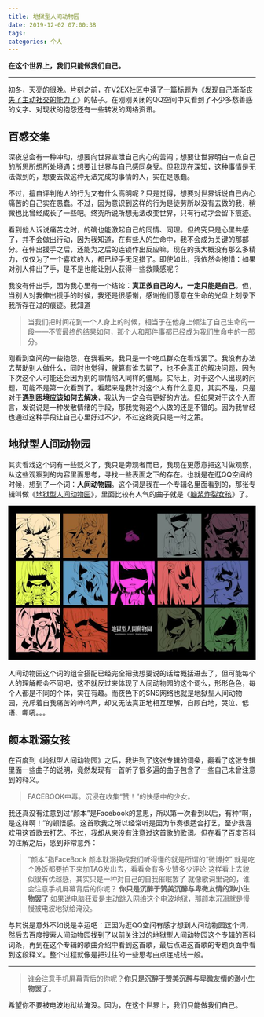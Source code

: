 ```yaml
---
title: 地狱型人间动物园
date: 2019-12-02 07:00:38
tags:
categories: 个人
---
```


**在这个世界上，我们只能做我们自己。**

<!-- more -->

---

初冬，天亮的很晚。片刻之前，在V2EX社区中读了一篇标题为《[发现自己渐渐丧失了主动社交的能力了](https://www.v2ex.com/t/624901#reply1)》的帖子。在刚刚关闭的QQ空间中又看到了不少多愁善感的文字、对现状的抱怨还有一些转发的网络资讯。

## 百感交集

深夜总会有一种冲动，想要向世界宣泄自己内心的苦闷；想要让世界明白一点自己的所思所想所处境遇；想要让世界与自己感同身受。但我现在深知，这种事情是无法做到的，想要去做这种无法完成的事情的人，实在是愚蠢。

不过，擅自评判他人的行为又有什么高明呢？只是觉得，想要对世界诉说自己内心痛苦的自己实在愚蠢。不过，因为意识到这样的行为是徒劳所以没有去做的我，稍微也比曾经成长了一些吧。终究所说所想无法改变世界，只有行动才会留下痕迹。

看到他人诉说痛苦之时，的确也能激起自己的同情、同理。但终究只是心里共感了，并不会做出行动，因为我知道，在有些人的生命中，我不会成为关键的那部分。在伸出援手之后，还能为之后的连锁作出反应嘛，现在的我大概没有那么多精力，仅仅为了一个喜欢的人，都已经手无足措了。即使如此，我依然会惋惜：如果对别人伸出了手，是不是也能让别人获得一些救赎感呢？

我没有伸出手，因为我心里有一个结论：**真正救自己的人，一定只能是自己**。但，当别人对我伸出援手的时候，我还是很感谢，感谢他们愿意在生命的光盘上刻录下我所存在过的痕迹。我知道

> 当我们把时间花到一个人身上的时候，相当于在他身上倾注了自己生命的一段——不管最终的结果如何，那个人和那件事都已经成为我们生命中的一部分。

刚看到空间的一些抱怨，在我看来，我只是一个吃瓜群众在看戏罢了。我没有办法去帮助别人做什么，同时也觉得，就算有谁去帮了，也不会真正的解决问题，因为下次这个人可能还会因为别的事情陷入同样的僵局。实际上，对于这个人出现的问题，可能不是第一次看到了。看起来是我针对这个人有什么意见，其实不是，只是对于**遇到困境应该如何去解决**，我认为一定会有更好的方法。但如果对于这个人而言，发说说是一种发散情绪的手段，那我觉得这个人做的还是不错的。因为我曾经也通过这种手段让自己心里好过不少，不过这终究只是一时之策。

## 地狱型人间动物园

其实看戏这个词有一些贬义了，我只是旁观者而已，我现在更愿意把这叫做观察，从这些观察到的内容里面思考，寻找一些表面之下的存在。也就是在逛QQ空间的时候，想到了一个词：**人间动物园**。这个词是我在一个专辑名里面看到的，那张专辑叫做《[地狱型人间动物园](https://music.163.com/#/album?id=2700533)》，里面比较有人气的曲子就是《[脑浆炸裂女孩](https://music.163.com/#/song?id=27958144)》了。

![](地狱型人间动物园/1.jpg)

人间动物园这个词的组合搭配已经完全把我想要说的话给概括进去了，但可能每个人的理解都会不同吧，这不就反过来体现了人间动物园的这个词么，形形色色，每个人都是不同的个体，实在有趣。而夜色下的SNS网络也就是地狱型人间动物园，充斥着自我痛苦的呻吟声，却又无法真正地相互理解，自顾自地，哭泣、低语、嘶吼。。。

## 颜本耽溺女孩

在百度到《地狱型人间动物园》之后，我进到了这张专辑的词条，翻看了这张专辑里面一些曲子的说明，竟然发现有一首听了很多遍的曲子包含了一些自己未曾注意到的释义。

> FACEBOOK中毒。沉浸在收集“赞！”的快感中的少女。

我还真没有注意到过“颜本”是Facebook的意思，所以第一次看到以后，有种“啊，是这样啊！”的顿悟感。这首歌我之所以经常听是因为节奏很适合打艺，至少我喜欢用这首歌去打艺。不过，我却从来没有注意过这首歌的歌词。但在看了百度百科的注解之后，感到非常意外：

> “颜本”指FaceBook
> 颜本耽溺换成我们听得懂的就是所谓的“微博控”
> 就是吃个晚饭都要拍下来加TAG发出去，看看会有多少赞多少评论
> 这样看上去貌似很有优越感，其实只是一种对自己的自我催眠罢了
> 就像歌词里说的，谁会注意手机屏幕背后的你呢？
> **你只是沉醉于赞美沉醉与卑微友情的渺小生物罢了**
> 如果说电脑狂爱是主动跳入网络这个电波地狱，那颜本沉溺就是慢慢被电波地狱给淹没。

与其说是意外不如说是幸运吧：正因为逛QQ空间有感才想到人间动物园这个词，然后去百度搜索人间动物园找到了以前关注过的地狱型人间动物园这个专辑的百科词条，再到在这个专辑的歌曲介绍中看到这首歌，最后点进这首歌的专题页面中看到这段释义。整个过程就像是把过往的一些思考由点连成线一般。

---

> 谁会注意手机屏幕背后的你呢？**你只是沉醉于赞美沉醉与卑微友情的渺小生物罢了**。

希望你不要被电波地狱给淹没。因为，在这个世界上，我们只能做我们自己。

